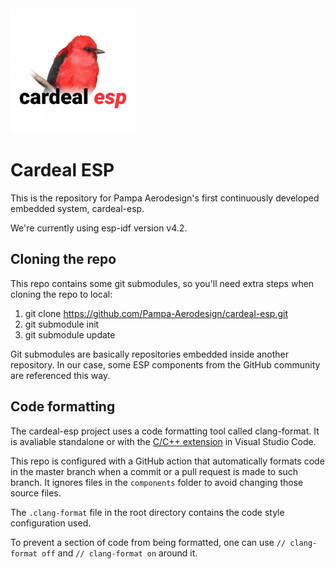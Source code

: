 <img src="img/logo.png?raw=true" width="200" />

# Cardeal ESP

This is the repository for Pampa Aerodesign's first continuously developed embedded system, cardeal-esp.

We're currently using esp-idf version v4.2.

## Cloning the repo

This repo contains some git submodules, so you'll need extra steps when cloning the repo to local:

1. git clone https://github.com/Pampa-Aerodesign/cardeal-esp.git
2. git submodule init
3. git submodule update

Git submodules are basically repositories embedded inside another repository. In our case, some ESP components from the GitHub community are referenced this way.

## Code formatting

The cardeal-esp project uses a code formatting tool called clang-format. It is avaliable standalone or with the [C/C++ extension](https://marketplace.visualstudio.com/items?itemName=ms-vscode.cpptools) in Visual Studio Code.

This repo is configured with a GitHub action that automatically formats code in the master branch when a commit or a pull request is made to such branch. It ignores files in the `components` folder to avoid changing those source files.

The `.clang-format` file in the root directory contains the code style configuration used.

To prevent a section of code from being formatted, one can use `// clang-format off` and `// clang-format on` around it.
